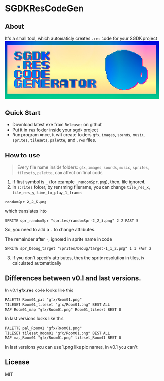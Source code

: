 # SGDKResCodeGen

## About

It's a small tool, which automaticly creates `.res` code for your SGDK project
![SGDKResCodeGen_logo](https://github.com/bolon667/SGDKResCodeGen/blob/main/gitPics/SGDKResCodeGen_logo.jpg)


## Quick Start

- Download latest exe from `Releases` on github
- Put it in `res` folder inside your sgdk project
- Run program once, it will create folders `gfx`, `images`, `sounds`, `music`, `sprites`, `tilesets`, `palette`, and `.res` files.

## How to use

> Every file name inside folders: `gfx`, `images`, `sounds`, `music`, `sprites`, `tilesets`, `palette`, can affect on final code.
1. If first symbol is `_` (for example `_randomSpr.png`), then, file ignored.
2. In `sprites` folder, by renaming filename, you can change `tile_res_x`, `tile_res_y`, `time_to_play_1_frame`:

```
randomSpr-2_2_5.png
````
which translates into

```
SPRITE spr_randomSpr "sprites/randomSpr-2_2_5.png" 2 2 FAST 5
```

So, you need to add a `-` to change attributes.

The remainder after `-`, ignored in sprite name in code

```
SPRITE spr_Debug_target "sprites/Debug/target-1_1_2.png" 1 1 FAST 2
```

3. If you don't specify attributes, then the sprite resolution in tiles, is calculated automatically 

## Differences between v0.1 and last versions.
In v0.1 **gfx.res** code looks like this
```
PALETTE Room01_pal "gfx/Room01.png"
TILESET Room01_tileset "gfx/Room01.png" BEST ALL
MAP Room01_map "gfx/Room01.png" Room01_tileset BEST 0
```
In last versions looks like this
```
PALETTE pal_Room01 "gfx/Room01.png"
TILESET tileset_Room01 "gfx/Room01.png" BEST ALL
MAP map_Room01 "gfx/Room01.png" tileset_Room01 BEST 0
```
In last versions you can use 1.png like pic names, in v0.1 you can't

## License

MIT

